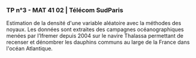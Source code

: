 ###  TP n°3 - MAT 41 02 | Télécom SudParis

Estimation de la densité d'une variable aléatoire avec la méthodes des noyaux. 
Les données sont extraites des campagnes océanographiques menées par l’Ifremer depuis 2004 sur
le navire Thalassa permettant de recenser et dénombrer les dauphins communs au large de la France dans l'océan Atlantique.

